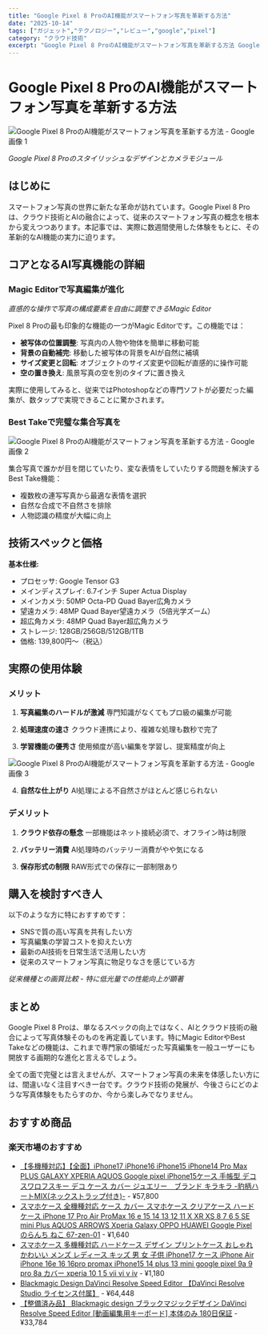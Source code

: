 ```yaml
---
title: "Google Pixel 8 ProのAI機能がスマートフォン写真を革新する方法"
date: "2025-10-14"
tags: ["ガジェット","テクノロジー","レビュー","google","pixel"]
category: "クラウド技術"
excerpt: "Google Pixel 8 ProのAI機能がスマートフォン写真を革新する方法 Google Pixel 8 Proのスタイリッシュなデザインとカメラモジュール はじめに スマートフォン写真の世界に新たな革命が訪れています。Google Pixel 8 Proは、クラウド技術とAIの融合によって、..."
---
```


# Google Pixel 8 ProのAI機能がスマートフォン写真を革新する方法

![Google Pixel 8 ProのAI機能がスマートフォン写真を革新する方法 - Google画像 1](https://picsum.photos/id/1/800/600)




*Google Pixel 8 Proのスタイリッシュなデザインとカメラモジュール*

## はじめに

スマートフォン写真の世界に新たな革命が訪れています。Google Pixel 8 Proは、クラウド技術とAIの融合によって、従来のスマートフォン写真の概念を根本から変えつつあります。本記事では、実際に数週間使用した体験をもとに、その革新的なAI機能の実力に迫ります。

## コアとなるAI写真機能の詳細

### Magic Editorで写真編集が進化

*直感的な操作で写真の構成要素を自由に調整できるMagic Editor*

Pixel 8 Proの最も印象的な機能の一つがMagic Editorです。この機能では：

- **被写体の位置調整**: 写真内の人物や物体を簡単に移動可能
- **背景の自動補完**: 移動した被写体の背景をAIが自然に補填
- **サイズ変更と回転**: オブジェクトのサイズ変更や回転が直感的に操作可能
- **空の置き換え**: 風景写真の空を別のタイプに置き換え

実際に使用してみると、従来ではPhotoshopなどの専門ソフトが必要だった編集が、数タップで実現できることに驚かされます。

### Best Takeで完璧な集合写真を


![Google Pixel 8 ProのAI機能がスマートフォン写真を革新する方法 - Google画像 2](https://picsum.photos/id/10/800/600)


集合写真で誰かが目を閉じていたり、変な表情をしていたりする問題を解決するBest Take機能：

- 複数枚の連写写真から最適な表情を選択
- 自然な合成で不自然さを排除
- 人物認識の精度が大幅に向上

## 技術スペックと価格

**基本仕様:**
- プロセッサ: Google Tensor G3
- メインディスプレイ: 6.7インチ Super Actua Display
- メインカメラ: 50MP Octa-PD Quad Bayer広角カメラ
- 望遠カメラ: 48MP Quad Bayer望遠カメラ（5倍光学ズーム）
- 超広角カメラ: 48MP Quad Bayer超広角カメラ
- ストレージ: 128GB/256GB/512GB/1TB
- 価格: 139,800円〜（税込）

## 実際の使用体験

### メリット
1. **写真編集のハードルが激減**
   専門知識がなくてもプロ級の編集が可能
   
2. **処理速度の速さ**
   クラウド連携により、複雑な処理も数秒で完了

3. **学習機能の優秀さ**
   使用頻度が高い編集を学習し、提案精度が向上


![Google Pixel 8 ProのAI機能がスマートフォン写真を革新する方法 - Google画像 3](https://picsum.photos/id/20/800/600)



4. **自然な仕上がり**
   AI処理による不自然さがほとんど感じられない

### デメリット
1. **クラウド依存の懸念**
   一部機能はネット接続必須で、オフライン時は制限

2. **バッテリー消費**
   AI処理時のバッテリー消費がやや気になる

3. **保存形式の制限**
   RAW形式での保存に一部制限あり

## 購入を検討すべき人

以下のような方に特におすすめです：

- SNSで質の高い写真を共有したい方
- 写真編集の学習コストを抑えたい方
- 最新のAI技術を日常生活で活用したい方
- 従来のスマートフォン写真に物足りなさを感じている方


*従来機種との画質比較 - 特に低光量での性能向上が顕著*

## まとめ

Google Pixel 8 Proは、単なるスペックの向上ではなく、AIとクラウド技術の融合によって写真体験そのものを再定義しています。特にMagic EditorやBest Takeなどの機能は、これまで専門家の領域だった写真編集を一般ユーザーにも開放する画期的な進化と言えるでしょう。

全ての面で完璧とは言えませんが、スマートフォン写真の未来を体感したい方には、間違いなく注目すべき一台です。クラウド技術の発展が、今後さらにどのような写真体験をもたらすのか、今から楽しみでなりません。

<!-- アフィリエイト商品 -->
## おすすめ商品

### 楽天市場のおすすめ

- [【多機種対応】【全面】iPhone17 iPhone16 iPhone15 iPhone14 Pro Max PLUS GALAXY XPERIA AQUOS Google pixel iPhone15ケース 手帳型 デコ スワロフスキー デコ ケース カバー ジュエリー　ブランド キラキラ -豹柄ハートMIX(ネックストラップ付き)-](https://item.rakuten.co.jp/kross-shop/10009478/?rafcid=wsc_i_is_1096528941688097201&m=1f454fb8.34705d0b.1f454fb9.255992fd&pc=1f454fb8.34705d0b.1f454fb9.255992fd) - ¥57,800
- [スマホケース 全機種対応 ケース カバー スマホケース クリアケース ハードケース iPhone 17 Pro Air ProMax 16 e 15 14 13 12 11 X XR XS 8 7 6 5 SE mini Plus AQUOS ARROWS Xperia Galaxy OPPO HUAWEI Google Pixel のらんち ねこ 67-zen-01](https://item.rakuten.co.jp/auc-jiang/67-zen-01/?rafcid=wsc_i_is_1096528941688097201&m=1f454fb8.34705d0b.1f454fb9.255992fd&pc=1f454fb8.34705d0b.1f454fb9.255992fd) - ¥1,640
- [スマホケース 多機種対応 ハードケース デザイン プリントケース おしゃれ かわいい メンズ レディース キッズ 男 女 子供 iPhone17 ケース iPhone Air iPhone 16e 16 16pro promax iPhone15 14 plus 13 mini google pixel 9a 9 pro 8a カバー xperia 10 1 5 vii vi v iv](https://item.rakuten.co.jp/ravish/rb-616/?rafcid=wsc_i_is_1096528941688097201&m=1f454fb8.34705d0b.1f454fb9.255992fd&pc=1f454fb8.34705d0b.1f454fb9.255992fd) - ¥1,180
- [Blackmagic Design DaVinci Resolve Speed Editor 【DaVinci Resolve Studio ライセンス付属】](https://item.rakuten.co.jp/rockonline/68523/?rafcid=wsc_i_is_1096528941688097201&m=1f454fb8.34705d0b.1f454fb9.255992fd&pc=1f454fb8.34705d0b.1f454fb9.255992fd) - ¥64,448
- [【整備済み品】 Blackmagic design ブラックマジックデザイン DaVinci Resolve Speed Editor [動画編集用キーボード] 本体のみ 180日保証](https://item.rakuten.co.jp/liberdaz/2757-037561/?rafcid=wsc_i_is_1096528941688097201&m=1f454fb8.34705d0b.1f454fb9.255992fd&pc=1f454fb8.34705d0b.1f454fb9.255992fd) - ¥33,784


